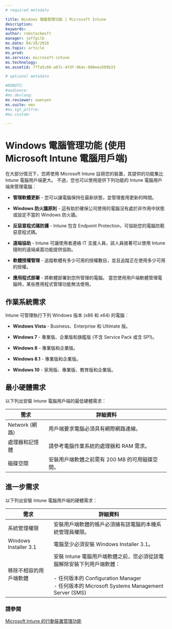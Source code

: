 ```yaml
---
# required metadata

title: Windows 電腦管理功能 | Microsoft Intune
description:
keywords:
author: robstackmsft
manager: jeffgilb
ms.date: 04/28/2016
ms.topic: article
ms.prod:
ms.service: microsoft-intune
ms.technology:
ms.assetid: 77fa5c66-a87c-47df-964c-800eea509b33

# optional metadata

#ROBOTS:
#audience:
#ms.devlang:
ms.reviewer: owenyen
ms.suite: ems
#ms.tgt_pltfrm:
#ms.custom:

---
```


# Windows 電腦管理功能 (使用 Microsoft Intune 電腦用戶端)
在大部分情況下，您將使用 Microsoft Intune 註冊您的裝置，其提供的功能集比 Intune 電腦用戶端更大。 不過，您也可以使用提供下列功能的 Intune 電腦用戶端來管理電腦︰

-   **管理軟體更新** - 您可以讓電腦保持在最新狀態，並管理套用更新的時間。

-   **Windows 防火牆原則** - 這有助於確保公司使用的電腦沒有處於非作用中狀態或設定不當的 Windows 防火牆。

-   **反惡意程式碼防護** - Intune 包含 Endpoint Protection，可協助您的電腦防範惡意程式碼。

-   **遠端協助** - Intune 可讓使用者連絡 IT 支援人員，該人員接著可以使用 Intune <!--- (requires TeamViewer software)---> 隨附的遠端桌面功能提供協助。

-   **軟體授權管理** - 追蹤軟體有多少可用的授權數目，並且追蹤正在使用多少可用的授權。
-   **應用程式部署** - 將軟體部署到您所管理的電腦。 當您使用用戶端軟體管理電腦時，某些應用程式管理功能無法使用。


## 作業系統需求
Intune 可管理執行下列 Windows 版本 (x86 和 x64) 的電腦︰


-   **Windows Vista** - Business、Enterprise 和 Ultimate 版。

-   **Windows 7** - 專業版、企業版和旗艦版 (不含 Service Pack 或含 SP1)。

-   **Windows 8** - 專業版和企業版。

-   **Windows 8.1** - 專業版和企業版。

- **Windows 10** - 家用版、專業版、教育版和企業版。


## 最小硬體需求
以下列出安裝 Intune 電腦用戶端的最低硬體需求：

|需求|詳細資料|
|---------------|--------------------|
|Network (網路)|用戶端要求電腦必須具有網際網路連線。|
|處理器和記憶體|請參考電腦作業系統的處理器和 RAM 需求。|
|磁碟空間|安裝用戶端軟體之前需有 200 MB 的可用磁碟空間。|

## 進一步需求
以下列出安裝 Intune 電腦用戶端的硬體需求：

|需求|詳細資料|
|---------------|--------------------|
|系統管理權限|安裝用戶端軟體的帳戶必須擁有該電腦的本機系統管理員權限。|
|Windows Installer 3.1|電腦至少必須安裝 Windows Installer 3.1。|
|移除不相容的用戶端軟體|安裝 Intune 電腦用戶端軟體之前，您必須從該電腦解除安裝下列用戶端軟體：<br /><br />-   任何版本的 Configuration Manager<br />-   任何版本的 Microsoft Systems Management Server (SMS)|

### 請參閱
[Microsoft Intune 的行動裝置管理功能](./mobile-device-management-capabilities-in-microsoft-intune.md)


<!--HONumber=Jun16_HO2-->


